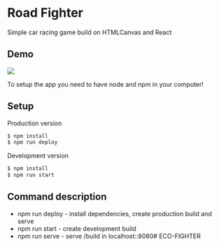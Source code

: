 # Road Fighter

Simple car racing game build on HTMLCanvas and React

## Demo

![](https://github.com/maslovmichail20/road-fighter/blob/master/demo/road-fighter.gif)

To setup the app you need to have node and npm in your computer!

## Setup

Production version

```sh
$ npm install
$ npm run deploy
```

Development version

```sh
$ npm install
$ npm run start
```

## Command description

* npm run deploy - install dependencies, create production build and serve
* npm run start - create development build
* npm run serve - serve /build in localhost::8080#   E C O - F I G H T E R  
 